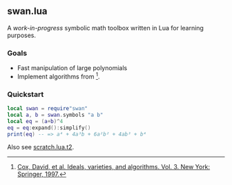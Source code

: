 ## swan.lua

A _work-in-progress_ symbolic math toolbox written in Lua for learning purposes.

### Goals

* Fast manipulation of large polynomials
* Implement algorithms from [^1].

### Quickstart

```lua
local swan = require"swan"
local a, b = swan.symbols "a b"
local eq = (a+b)^4
eq = eq:expand():simplify()
print(eq) -- => a⁴ + 4a³b + 6a²b² + 4ab³ + b⁴
```

Also see [scratch.lua.t2](test/scratch.lua.t2).

[^1]: [Cox, David, et al. Ideals, varieties, and algorithms. Vol. 3. New York: Springer, 1997.](https://link.springer.com/book/10.1007/978-3-319-16721-3)
